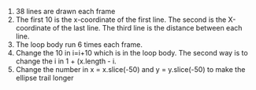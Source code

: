 1. 38 lines are drawn each frame
2. The first 10 is the x-coordinate of the first line. The second is the X-coordinate of the last line. The third line is the distance between each line.
3. The loop body run 6 times each frame.
4. Change the 10 in i=i+10 which is in the loop body. The second way is to change the i in 1 + (x.length - i.
5. Change the number in x = x.slice(-50) and y = y.slice(-50) to make the ellipse trail longer

